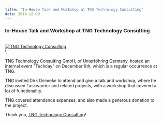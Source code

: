 ```yaml
---
title: "In-House Talk and Workshop at TNG Technology Consulting"
date: 2016-12-09
---
```


### In-House Talk and Workshop at TNG Technology Consulting 

\
[![TNG Technology Consulting](/images/tng.png)](https://www.tngtech.com)\
\

TNG Technology Consulting GmbH, of Unterföhring Germany, hosted an internal event \"Techday\" on December 9th, which is a regular occurrence at TNG.

TNG invited Dirk Deimeke to attend and give a talk and workshop, where he discussed Taskwarrior and related projects, with a workshop that covered a lot of functionality.

TNG covered attendance expenses, and also made a generous donation to the project.

Thank you, [TNG Technology Consulting](https://www.tngtech.com)!
